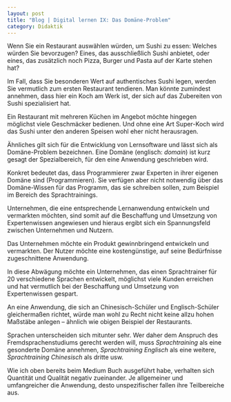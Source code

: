```yaml
---
layout: post
title: "Blog | Digital lernen IX: Das Domäne-Problem"
category: Didaktik
---
```

Wenn Sie ein Restaurant auswählen würden, um Sushi zu essen: Welches würden Sie bevorzugen?
Eines, das ausschließlich Sushi anbietet, oder eines, das zusätzlich noch Pizza, Burger und Pasta auf der Karte stehen hat?

Im Fall, dass Sie besonderen Wert auf authentisches Sushi legen, werden Sie vermutlich zum ersten Restaurant tendieren.
Man könnte zumindest annehmen, dass hier ein Koch am Werk ist, der sich auf das Zubereiten von Sushi spezialisiert hat.

Ein Restaurant mit mehreren Küchen im Angebot möchte hingegen möglichst viele Geschmäcker bedienen.
Und ohne eine Art Super-Koch wird das Sushi unter den anderen Speisen wohl eher nicht herausragen.

Ähnliches gilt sich für die Entwicklung von Lernsoftware und lässt sich als Domäne-Problem bezeichnen.
Eine Domäne (englisch: *domain*) ist kurz gesagt der Spezialbereich, für den eine Anwendung geschrieben wird.

Konkret bedeutet das, dass Programmierer zwar Experten in ihrer eigenen Domäne sind (Programmieren).
Sie verfügen aber nicht notwendig über das Domäne-Wissen für das Programm, das sie schreiben sollen, zum Beispiel im Bereich des Sprachtrainings.

Unternehmen, die eine entsprechende Lernanwendung entwickeln und vermarkten möchten, sind somit auf die Beschaffung und Umsetzung von Expertenwissen angewiesen und hieraus ergibt sich ein Spannungsfeld zwischen Unternehmen und Nutzern.

Das Unternehmen möchte ein Produkt gewinnbringend entwickeln und vermarkten.
Der Nutzer möchte eine kostengünstige, auf seine Bedürfnisse zugeschnittene Anwendung.

In diese Abwägung möchte ein Unternehmen, das einen Sprachtrainer für 20 verschiedene Sprachen entwickelt, möglichst viele Kunden erreichen und hat vermutlich bei der Beschaffung und Umsetzung von Expertenwissen gespart.

An eine Anwendung, die sich an Chinesisch-Schüler und Englisch-Schüler gleichermaßen richtet, würde man wohl zu Recht nicht keine allzu hohen Maßstäbe anlegen – ähnlich wie obigen Beispiel der Restaurants.

Sprachen unterscheiden sich mitunter sehr.
Wer daher dem Anspruch des Fremdsprachenstudiums gerecht werden will, muss *Sprachtraining* als eine gesonderte Domäne annehmen, *Sprachtraining Englisch* als eine weitere, *Sprachtraining Chinesisch* als dritte usw.

Wie ich oben bereits beim Medium Buch ausgeführt habe, verhalten sich Quantität und Qualität negativ zueinander.
Je allgemeiner und umfangreicher die Anwendung, desto unspezifischer fallen ihre Teilbereiche aus.
